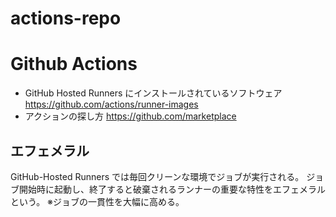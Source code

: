 # actions-repo

# Github Actions

- GitHub Hosted Runners にインストールされているソフトウェア
  https://github.com/actions/runner-images
- アクションの探し方
  https://github.com/marketplace

## エフェメラル

GitHub-Hosted Runners では毎回クリーンな環境でジョブが実行される。
ジョブ開始時に起動し、終了すると破棄されるランナーの重要な特性をエフェメラルという。
※ジョブの一貫性を大幅に高める。
